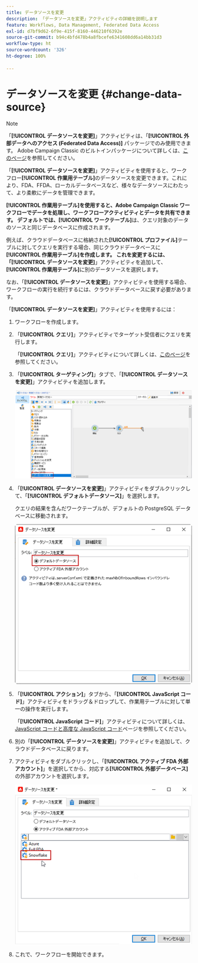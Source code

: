 ```yaml
---
title: データソースを変更
description: 「データソースを変更」アクティビティの詳細を説明します
feature: Workflows, Data Management, Federated Data Access
exl-id: d7bf9d62-6f9e-415f-8160-446210f6392e
source-git-commit: b94c4bfd478b4a8fbcefe6341608dd6a14bb31d3
workflow-type: ht
source-wordcount: '326'
ht-degree: 100%

---
```


# データソースを変更 {#change-data-source}

>[!NOTE]
>
> 「**[!UICONTROL データソースを変更]**」アクティビティは、「**[!UICONTROL 外部データへのアクセス (Federated Data Access)]** パッケージでのみ使用できます。 Adobe Campaign Classic のビルトインパッケージについて詳しくは、[このページ](../../installation/using/installing-campaign-standard-packages.md)を参照してください。

「**[!UICONTROL データソースを変更]**」アクティビティを使用すると、ワークフロー&#x200B;**[!UICONTROL 作業用テーブル]**&#x200B;のデータソースを変更できます。これにより、FDA、FFDA、ローカルデータベースなど、様々なデータソースにわたって、より柔軟にデータを管理できます。

**[!UICONTROL 作業用テーブル]**を使用すると、Adobe Campaign Classic ワークフローでデータを処理し、ワークフローアクティビティとデータを共有できます。
デフォルトでは、**[!UICONTROL ワークテーブル]**&#x200B;は、クエリ対象のデータのソースと同じデータベースに作成されます。

例えば、クラウドデータベースに格納された&#x200B;**[!UICONTROL プロファイル]**&#x200B;テーブルに対してクエリを実行する場合、同じクラウドデータベースに&#x200B;**[!UICONTROL 作業用テーブル]**を作成します。
これを変更するには、「**[!UICONTROL データソースを変更]**」アクティビティを追加して、**[!UICONTROL 作業用テーブル]**&#x200B;に別のデータソースを選択します。

なお、「**[!UICONTROL データソースを変更]**」アクティビティを使用する場合、ワークフローの実行を続行するには、クラウドデータベースに戻す必要があります。

「**[!UICONTROL データソースを変更]**」アクティビティを使用するには：

1. ワークフローを作成します。

1. 「**[!UICONTROL クエリ]**」アクティビティでターゲット受信者にクエリを実行します。

   「**[!UICONTROL クエリ]**」アクティビティについて詳しくは、[このページ](../../workflow/using/query.md#creating-a-query)を参照してください。

1. 「**[!UICONTROL ターゲティング]**」タブで、「**[!UICONTROL データソースを変更]**」アクティビティを追加します。

   ![](assets/change-data-source.png)

1. 「**[!UICONTROL データソースを変更]**」アクティビティをダブルクリックして、「**[!UICONTROL デフォルトデータソース]**」を選択します。

   クエリの結果を含んだワークテーブルが、デフォルトの PostgreSQL データベースに移動されます。


   ![](assets/change-data-source_2.png)

1. 「**[!UICONTROL アクション]**」タブから、「**[!UICONTROL JavaScript コード]**」アクティビティをドラッグ＆ドロップして、作業用テーブルに対して単一の操作を実行します。

   「**[!UICONTROL JavaScript コード]**」アクティビティについて詳しくは、[JavaScript コードと高度な JavaScript コード](../../workflow/using/sql-code-and-javascript-code.md#javascript-code)ページを参照してください。

1. 別の「**[!UICONTROL データソースを変更]**」アクティビティを追加して、クラウドデータベースに戻ります。

1. アクティビティをダブルクリックし、「**[!UICONTROL アクティブ FDA 外部アカウント]**」を選択してから、対応する&#x200B;**[!UICONTROL 外部データベース]**&#x200B;の外部アカウントを選択します。

   ![](assets/change-data-source_3.png)

1. これで、ワークフローを開始できます。
